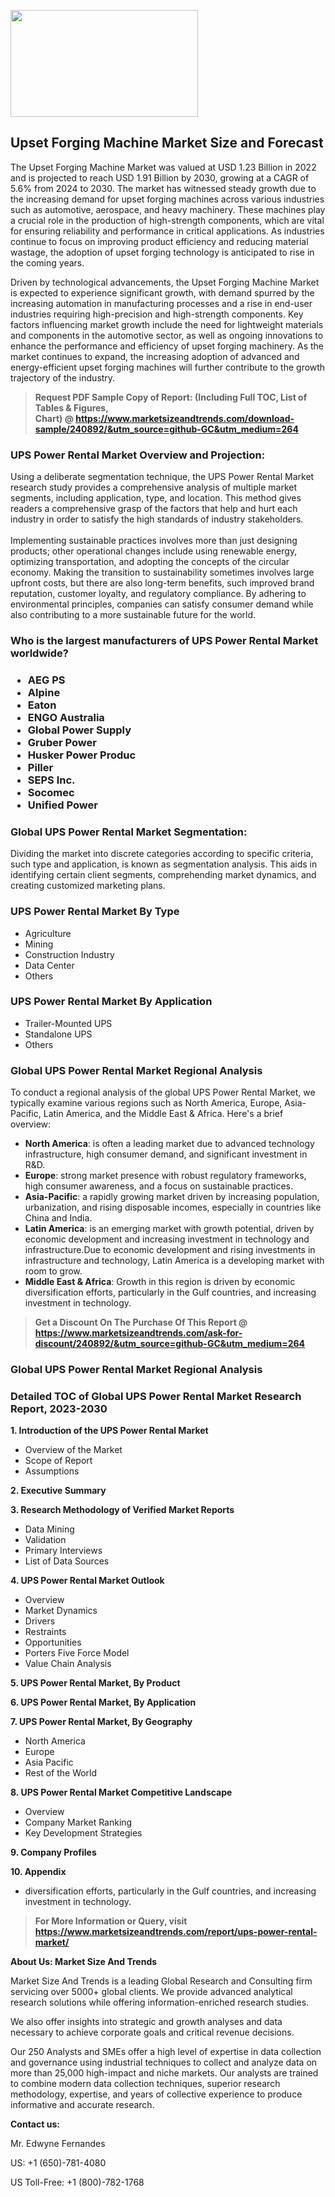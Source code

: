 <p><img class="alignnone size-medium wp-image-20088" src="https://ffe5etoiles.com/wp-content/uploads/2024/12/MST1-300x171.png" alt="" width="300" height="171" /></p><h2>Upset Forging Machine Market Size and Forecast</h2><p>The Upset Forging Machine Market was valued at USD 1.23 Billion in 2022 and is projected to reach USD 1.91 Billion by 2030, growing at a CAGR of 5.6% from 2024 to 2030. The market has witnessed steady growth due to the increasing demand for upset forging machines across various industries such as automotive, aerospace, and heavy machinery. These machines play a crucial role in the production of high-strength components, which are vital for ensuring reliability and performance in critical applications. As industries continue to focus on improving product efficiency and reducing material wastage, the adoption of upset forging technology is anticipated to rise in the coming years.</p><p>Driven by technological advancements, the Upset Forging Machine Market is expected to experience significant growth, with demand spurred by the increasing automation in manufacturing processes and a rise in end-user industries requiring high-precision and high-strength components. Key factors influencing market growth include the need for lightweight materials and components in the automotive sector, as well as ongoing innovations to enhance the performance and efficiency of upset forging machinery. As the market continues to expand, the increasing adoption of advanced and energy-efficient upset forging machines will further contribute to the growth trajectory of the industry.</p></p><blockquote id="" class=""><strong>Request PDF Sample Copy of Report: (Including Full TOC, List of Tables &amp; Figures, Chart)&nbsp;@&nbsp;<strong><a href="https://www.marketsizeandtrends.com/download-sample/240892/&utm_source=github-GC&utm_medium=264" target="_blank">https://www.marketsizeandtrends.com/download-sample/240892/&utm_source=github-GC&utm_medium=264</a></strong></strong></blockquote><h3 id="" class="">UPS Power Rental Market&nbsp;Overview and Projection:</h3><p id="" class="">Using a deliberate segmentation technique, the UPS Power Rental Market research study provides a comprehensive analysis of multiple market segments, including application, type, and location. This method gives readers a comprehensive grasp of the factors that help and hurt each industry in order to satisfy the high standards of industry stakeholders. <br /> <br />Implementing sustainable practices involves more than just designing products; other operational changes include using renewable energy, optimizing transportation, and adopting the concepts of the circular economy. Making the transition to sustainability sometimes involves large upfront costs, but there are also long-term benefits, such improved brand reputation, customer loyalty, and regulatory compliance. By adhering to environmental principles, companies can satisfy consumer demand while also contributing to a more sustainable future for the world.</p><h3 id="" class="">Who is the largest manufacturers of&nbsp;UPS Power Rental Market worldwide?</h3><h3 class=""><p><ul><li>AEG PS </li><li> Alpine </li><li> Eaton </li><li> ENGO Australia </li><li> Global Power Supply </li><li> Gruber Power </li><li> Husker Power Produc </li><li> Piller </li><li> SEPS Inc. </li><li> Socomec </li><li> Unified Power</li></ul></p></h3><h3 id="" class="">Global&nbsp;UPS Power Rental Market Segmentation:</h3><p id="" class="">Dividing the market into discrete categories according to specific criteria, such type and application, is known as segmentation analysis. This aids in identifying certain client segments, comprehending market dynamics, and creating customized marketing plans.</p><h3 id="" class="">UPS Power Rental Market&nbsp;By Type</h3><p><p><ul><li>Agriculture</li><li> Mining</li><li> Construction Industry</li><li> Data Center</li><li> Others</p></li></ul></p></p><h3 id="" class="">UPS Power Rental Market&nbsp;By Application</h3><p class=""><p><ul><li>Trailer-Mounted UPS</li><li> Standalone UPS</li><li> Others</li></ul></p></p><h3 id="" class="">Global UPS Power Rental Market Regional Analysis</h3><p id="" class="">To conduct a regional analysis of the global UPS Power Rental Market, we typically examine various regions such as North America, Europe, Asia-Pacific, Latin America, and the Middle East &amp; Africa. Here's a brief overview:</p><ul><li><strong>North America</strong>: is often a leading market due to advanced technology infrastructure, high consumer demand, and significant investment in R&amp;D.</li><li><strong>Europe</strong>: strong market presence with robust regulatory frameworks, high consumer awareness, and a focus on sustainable practices.</li><li><strong>Asia-Pacific</strong>: a rapidly growing market driven by increasing population, urbanization, and rising disposable incomes, especially in countries like China and India.</li><li><strong>Latin America</strong>: is an emerging market with growth potential, driven by economic development and increasing investment in technology and infrastructure.Due to economic development and rising investments in infrastructure and technology, Latin America is a developing market with room to grow.</li><li><strong>Middle East &amp; Africa</strong>: Growth in this region is driven by economic diversification efforts, particularly in the Gulf countries, and increasing investment in technology.</li></ul><blockquote id="" class=""><strong>Get a Discount On The Purchase Of This Report @ <strong><a href="https://www.marketsizeandtrends.com/ask-for-discount/240892/&utm_source=github-GC&utm_medium=264" target="_blank">https://www.marketsizeandtrends.com/ask-for-discount/240892/&utm_source=github-GC&utm_medium=264</a></strong></strong></blockquote><h3 id="" class="">Global UPS Power Rental Market Regional Analysis</h3><h3 id="" class="">Detailed TOC of Global UPS Power Rental Market Research Report, 2023-2030</h3><p id="" class=""><strong>1. Introduction of the UPS Power Rental Market</strong></p><ul><li>Overview of the Market</li><li>Scope of Report</li><li>Assumptions</li></ul><p id="" class=""><strong>2. Executive Summary</strong></p><p id="" class=""><strong>3. Research Methodology of Verified Market Reports</strong></p><ul><li>Data Mining</li><li>Validation</li><li>Primary Interviews</li><li>List of Data Sources</li></ul><p id="" class=""><strong>4. UPS Power Rental Market Outlook</strong></p><ul><li>Overview</li><li>Market Dynamics</li><li>Drivers</li><li>Restraints</li><li>Opportunities</li><li>Porters Five Force Model</li><li>Value Chain Analysis</li></ul><p id="" class=""><strong>5. UPS Power Rental Market, By Product</strong></p><p id="" class=""><strong>6. UPS Power Rental Market, By Application</strong></p><p id="" class=""><strong>7. UPS Power Rental Market, By Geography</strong></p><ul><li>North America</li><li>Europe</li><li>Asia Pacific</li><li>Rest of the World</li></ul><p id="" class=""><strong>8. UPS Power Rental Market Competitive Landscape</strong></p><ul><li>Overview</li><li>Company Market Ranking</li><li>Key Development Strategies</li></ul><p id="" class=""><strong>9. Company Profiles</strong></p><p id="" class=""><strong>10. Appendix</strong></p><ul><li>diversification efforts, particularly in the Gulf countries, and increasing investment in technology.</li></ul><blockquote id="" class=""><strong>For More Information or Query, visit <strong><strong><a href="https://www.marketsizeandtrends.com/report/ups-power-rental-market/" target="_blank">https://www.marketsizeandtrends.com/report/ups-power-rental-market/</a></strong></strong></strong></blockquote><p id="" class=""><strong>About Us: Market Size And Trends</strong></p><p id="" class="">Market Size And Trends is a leading Global Research and Consulting firm servicing over 5000+ global clients. We provide advanced analytical research solutions while offering information-enriched research studies.</p><p id="" class="">We also offer insights into strategic and growth analyses and data necessary to achieve corporate goals and critical revenue decisions.</p><p id="" class="">Our 250 Analysts and SMEs offer a high level of expertise in data collection and governance using industrial techniques to collect and analyze data on more than 25,000 high-impact and niche markets. Our analysts are trained to combine modern data collection techniques, superior research methodology, expertise, and years of collective experience to produce informative and accurate research.</p><p id="" class=""><strong>Contact us:</strong></p><p id="" class="">Mr. Edwyne Fernandes</p><p id="" class="">US: +1 (650)-781-4080</p><p id="" class="">US Toll-Free: +1 (800)-782-1768</p>
